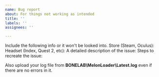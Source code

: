 ```yaml
---
name: Bug report
about: For things not working as intended
title: ''
labels: ''
assignees: ''

---
```


Include the following info or it won't be looked into.
Store (Steam, Oculus): 
Headset (Index, Quest 2, etc):
A detailed description of the issue: 
Steps to recreate the issue: 

Also upload your log file from **BONELAB\MelonLoader\Latest.log** even if there are no errors in it.
